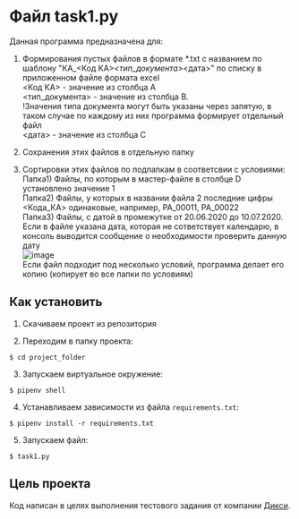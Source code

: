 # Файл task1.py
Данная программа предназначена для:
1. Формирования пустых файлов в формате *.txt с названием по шаблону "КА_<Код КА>_<тип_документа>_<дата>" по списку в приложенном файле формата excel  
	   <Код КА> - значение из столбца А  
	   <тип_документа> - значение из столбца B.   
	   !Значения типа документа могут быть указаны через запятую, в таком случае по каждому из них программа формирует отдельный файл  
	   <дата> - значение из столбца C
	   
2. Сохранения этих файлов в отдельную папку

3. Сортировки этих файлов по подпапкам в соответсвии с условиями:  
	   Папка1) Файлы, по которым в мастер-файле в столбце D установлено значение 1  
	   Папка2) Файлы, у которых в названии файла 2 последние цифры <Кода_КА> одинаковые, например, PA_00011, PA_00022  
	   Папка3) Файлы, с датой в промежутке от 20.06.2020 до 10.07.2020.  
    Если в файле указана дата, которая не сответствует календарю, в консоль выводится сообщение о необходимости проверить данную дату  
    ![image](https://user-images.githubusercontent.com/106922768/193472074-24f6a85a-a2b1-4e7b-a949-0411f2f0a450.png)  
		  Если файл подходит под несколько условий, программа делает его копию (копирует во все папки по условиям)  
	
## Как установить

1. Скачиваем проект из репозитория

2. Переходим в папку проекта:  
```
$ cd project_folder
```
3. Запускаем виртуальное окружение:  
```
$ pipenv shell
```
4. Устанавливаем зависимости из файла `requirements.txt`:  
```
$ pipenv install -r requirements.txt
```
5. Запускаем файл:  
```
$ task1.py
```

## Цель проекта
Код написан в целях выполнения тестового задания от компании [Дикси](https://dixy.ru/).


 
